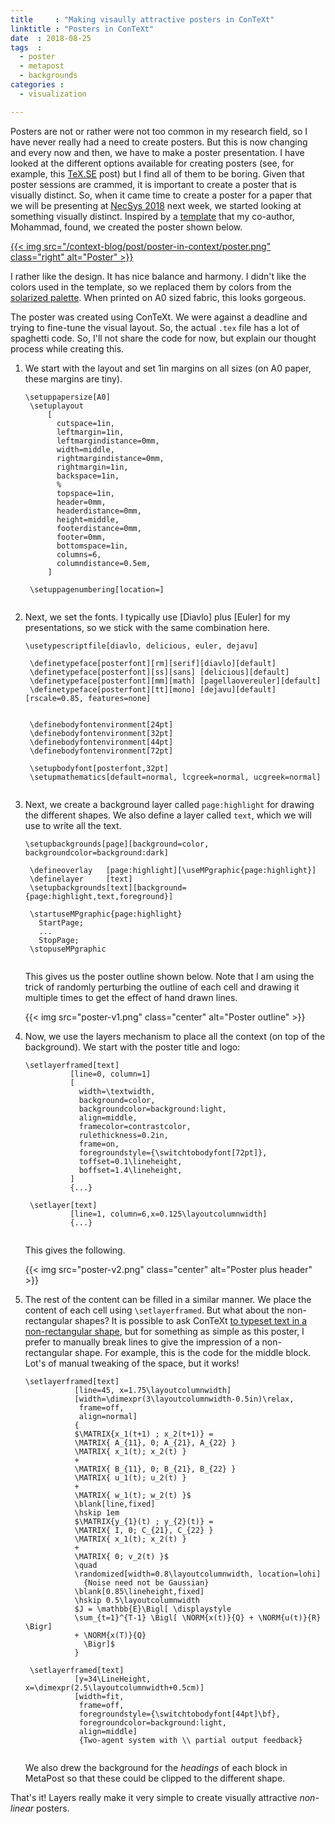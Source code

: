 ```yaml
---
title     : "Making visaully attractive posters in ConTeXt"
linktitle : "Posters in ConTeXt"
date  : 2018-08-25
tags  :
  - poster
  - metapost
  - backgrounds
categories :
  - visualization

---
```


Posters are not or rather were not too common in my research field, so I have
never really had a need to create posters. But this is now changing and every
now and then, we have to make a poster presentation. I have looked at the
different options available for creating posters (see, for example, this
[TeX.SE](https://tex.stackexchange.com/q/341/323) post) but I find all of them
to be boring. Given that poster sessions are crammed, it is important to
create a poster that is visually distinct. So, when it came time to create a
poster for a paper that we will be presenting at [NecSys
2018](https://fwn06.housing.rug.nl/necsys2018/) next week, we started looking
at something visually distinct. Inspired by a [template] that my co-author,
Mohammad, found, we created the poster shown below.

[template]: http://monanews.info/best-poster-presentation-template/

<a
href="http://www.cim.mcgill.ca/~adityam/projects/info-structures/posters/2018-necsys.pdf">
{{< img src="/context-blog/post/poster-in-context/poster.png" class="right" alt="Poster" >}}
</a>


I rather like the design. It has nice balance and harmony. I didn't like the
colors used in the template, so we replaced them by colors from the [solarized
palette][solarized]. When printed on A0 sized fabric, this looks gorgeous. 

The poster was created using ConTeXt. We were against a deadline and trying to
fine-tune the visual layout. So, the actual  `.tex` file has a lot of
spaghetti code. So, I'll not share the code for now, but explain our thought
process while creating this. 

1. We start with the layout and set 1in margins on all sizes (on A0 paper,
   these margins are tiny). 

    <pre><code><span class="Identifier">\setuppapersize</span><span class="Delimiter">[</span><span class="Type">A0</span><span class="Delimiter">]</span>
    <span class="Identifier">\setuplayout</span>
    <span class="Identifier">    </span><span class="Delimiter">[</span>
    <span class="Type">      cutspace=1in,</span>
    <span class="Type">      leftmargin=1in,</span>
    <span class="Type">      leftmargindistance=0mm,</span>
    <span class="Type">      width=middle,</span>
    <span class="Type">      rightmargindistance=0mm,</span>
    <span class="Type">      rightmargin=1in,</span>
    <span class="Type">      backspace=1in,</span>
    <span class="Type">      </span><span class="Comment">%</span>
    <span class="Type">      topspace=1in,</span>
    <span class="Type">      header=0mm,</span>
    <span class="Type">      headerdistance=0mm,</span>
    <span class="Type">      height=middle,</span>
    <span class="Type">      footerdistance=0mm,</span>
    <span class="Type">      footer=0mm,</span>
    <span class="Type">      bottomspace=1in,</span>
    <span class="Type">      columns=6,</span>
    <span class="Type">      columndistance=0.5em,</span>
    <span class="Type">    </span><span class="Delimiter">]</span>

    <span class="Identifier">\setuppagenumbering</span><span class="Delimiter">[</span><span class="Type">location=</span><span class="Delimiter">]</span>
    </code></pre>

2. Next, we set the fonts. I typically use [Diavlo] plus [Euler] for my
   presentations, so we stick with the same combination here. 

    <pre><code><span class="Identifier">\usetypescriptfile</span><span class="Delimiter">[</span><span class="Type">diavlo, delicious, euler, dejavu</span><span class="Delimiter">]</span>

    <span class="Identifier">\definetypeface</span><span class="Delimiter">[</span><span class="Type">posterfont</span><span class="Delimiter">][</span><span class="Type">rm</span><span class="Delimiter">][</span><span class="Type">serif</span><span class="Delimiter">][</span><span class="Type">diavlo</span><span class="Delimiter">][</span><span class="Type">default</span><span class="Delimiter">]</span>
    <span class="Identifier">\definetypeface</span><span class="Delimiter">[</span><span class="Type">posterfont</span><span class="Delimiter">][</span><span class="Type">ss</span><span class="Delimiter">][</span><span class="Type">sans</span><span class="Delimiter">] [</span><span class="Type">delicious</span><span class="Delimiter">][</span><span class="Type">default</span><span class="Delimiter">]</span>
    <span class="Identifier">\definetypeface</span><span class="Delimiter">[</span><span class="Type">posterfont</span><span class="Delimiter">][</span><span class="Type">mm</span><span class="Delimiter">][</span><span class="Type">math</span><span class="Delimiter">] [</span><span class="Type">pagellaovereuler</span><span class="Delimiter">][</span><span class="Type">default</span><span class="Delimiter">]</span>
    <span class="Identifier">\definetypeface</span><span class="Delimiter">[</span><span class="Type">posterfont</span><span class="Delimiter">][</span><span class="Type">tt</span><span class="Delimiter">][</span><span class="Type">mono</span><span class="Delimiter">] [</span><span class="Type">dejavu</span><span class="Delimiter">][</span><span class="Type">default</span><span class="Delimiter">] [</span><span class="Type">rscale=0.85, features=none</span><span class="Delimiter">]</span>


    <span class="Identifier">\definebodyfontenvironment</span><span class="Delimiter">[</span><span class="Type">24pt</span><span class="Delimiter">]</span>
    <span class="Identifier">\definebodyfontenvironment</span><span class="Delimiter">[</span><span class="Type">32pt</span><span class="Delimiter">]</span>
    <span class="Identifier">\definebodyfontenvironment</span><span class="Delimiter">[</span><span class="Type">44pt</span><span class="Delimiter">]</span>
    <span class="Identifier">\definebodyfontenvironment</span><span class="Delimiter">[</span><span class="Type">72pt</span><span class="Delimiter">]</span>

    <span class="Identifier">\setupbodyfont</span><span class="Delimiter">[</span><span class="Type">posterfont,32pt</span><span class="Delimiter">]</span>
    <span class="Identifier">\setupmathematics</span><span class="Delimiter">[</span><span class="Type">default=normal, lcgreek=normal, ucgreek=normal</span><span class="Delimiter">]</span>
    </code></pre>


[solarized]: https://ethanschoonover.com/solarized/

3. Next, we create a background layer called `page:highlight` for drawing the different shapes. We also define a layer called `text`, which we will use to write all the text.

    <pre><code><span class="Identifier">\setupbackgrounds</span><span class="Delimiter">[</span><span class="Type">page</span><span class="Delimiter">][</span><span class="Type">background=color, backgroundcolor=background:dark</span><span class="Delimiter">]</span>

    <span class="Identifier">\defineoverlay</span>   <span class="Delimiter">[</span><span class="Type">page:highlight</span><span class="Delimiter">][</span><span class="Type">\useMPgraphic</span><span class="Delimiter">{</span>page:highlight<span class="Delimiter">}]</span>
    <span class="Identifier">\definelayer</span>     <span class="Delimiter">[</span><span class="Type">text</span><span class="Delimiter">]</span>
    <span class="Identifier">\setupbackgrounds</span><span class="Delimiter">[</span><span class="Type">text</span><span class="Delimiter">][</span><span class="Type">background=</span><span class="Delimiter">{</span>page:highlight,text,foreground<span class="Delimiter">}]</span>

    <span class="Identifier">\startuseMPgraphic</span>{page:highlight}
      StartPage;
      ...
      StopPage;
    <span class="Identifier">\stopuseMPgraphic</span>
    </code></pre>

    This gives us the poster outline shown below. Note that I am using the
    trick of randomly perturbing the outline of each cell and drawing it
    multiple times to get the effect of hand drawn lines.

    {{< img src="poster-v1.png" class="center" alt="Poster outline" >}}

4. Now, we use the layers mechanism to place all the context (on top of the
   background). We start with the poster title and logo:

    <pre><code><span class="Identifier">\setlayerframed</span><span class="Delimiter">[</span><span class="Type">text</span><span class="Delimiter">]</span>
    <span class="Delimiter">         [</span><span class="Type">line=0, column=1</span><span class="Delimiter">]</span>
    <span class="Delimiter">         [</span>
    <span class="Type">           width=\textwidth,</span>
    <span class="Type">           background=color,</span>
    <span class="Type">           backgroundcolor=background:light,</span>
    <span class="Type">           align=middle,</span>
    <span class="Type">           framecolor=contrastcolor,</span>
    <span class="Type">           rulethickness=0.2in,</span>
    <span class="Type">           frame=on,</span>
    <span class="Type">           foregroundstyle=</span><span class="Delimiter">{</span><span class="Statement">\switchtobodyfont</span>[72pt]<span class="Delimiter">}</span><span class="Type">,</span>
    <span class="Type">           toffset=0.1\lineheight,</span>
    <span class="Type">           boffset=1.4\lineheight,</span>
    <span class="Type">         </span><span class="Delimiter">]</span>
    <span class="Delimiter">         {</span>...<span class="Delimiter">}</span>

    <span class="Identifier">\setlayer</span><span class="Delimiter">[</span><span class="Type">text</span><span class="Delimiter">]</span>
    <span class="Delimiter">         [</span><span class="Type">line=1, column=6,x=0.125\layoutcolumnwidth</span><span class="Delimiter">]</span>
    <span class="Delimiter">         {</span>...<span class="Delimiter">}</span>
    </code></pre>

    This gives the following.

    {{< img src="poster-v2.png" class="center" alt="Poster plus header" >}}

5. The rest of the content can be filled in a similar manner. We place the
   content of each cell using `\setlayerframed`. But what about the
   non-rectangular shapes? It is possible to ask ConTeXt [to typeset text in a
   non-rectangular
   shape](http://www.pragma-ade.com/general/magazines/mag-0010.pdf), but for
   something as simple as this poster, I prefer to manually break lines to
   give the impression of a non-rectangular shape. For example, this is the
   code for the middle block. Lot's of manual tweaking of the space, but it
   works!

    <pre><code><span class="Identifier">\setlayerframed</span><span class="Delimiter">[</span><span class="Type">text</span><span class="Delimiter">]</span>
    <span class="Delimiter">          [</span><span class="Type">line=45, x=1.75\layoutcolumnwidth</span><span class="Delimiter">]</span>
    <span class="Delimiter">          [</span><span class="Type">width=\dimexpr(3\layoutcolumnwidth-0.5in)\relax, </span>
    <span class="Type">           frame=off,</span>
    <span class="Type">           align=normal</span><span class="Delimiter">]</span>
    <span class="Delimiter">          {</span>
              <span class="String">$</span><span class="Statement">\MATRIX</span><span class="String">{x_1(t+1) ; x_2(t+1)} = </span>
    <span class="String">          </span><span class="Statement">\MATRIX</span><span class="String">{ A_{11}, 0; A_{21}, A_{22} } </span>
    <span class="String">          </span><span class="Statement">\MATRIX</span><span class="String">{ x_1(t); x_2(t) }</span>
    <span class="String">          +</span>
    <span class="String">          </span><span class="Statement">\MATRIX</span><span class="String">{ B_{11}, 0; B_{21}, B_{22} } </span>
    <span class="String">          </span><span class="Statement">\MATRIX</span><span class="String">{ u_1(t); u_2(t) }</span>
    <span class="String">          +</span>
    <span class="String">          </span><span class="Statement">\MATRIX</span><span class="String">{ w_1(t); w_2(t) }$</span>
              <span class="Statement">\blank</span><span class="Delimiter">[</span>line,fixed<span class="Delimiter">]</span>
              <span class="Statement">\hskip</span><span class="Number"> 1em</span>
              <span class="String">$</span><span class="Statement">\MATRIX</span><span class="String">{y_{1}(t) ; y_{2}(t)} = </span>
    <span class="String">          </span><span class="Statement">\MATRIX</span><span class="String">{ I, 0; C_{21}, C_{22} } </span>
    <span class="String">          </span><span class="Statement">\MATRIX</span><span class="String">{ x_1(t); x_2(t) }</span>
    <span class="String">          +</span>
    <span class="String">          </span><span class="Statement">\MATRIX</span><span class="String">{ 0; v_2(t) }$</span>
              <span class="Statement">\quad</span>
              <span class="Statement">\randomized</span><span class="Delimiter">[</span>width=0.8<span class="Statement">\layoutcolumnwidth</span>, location=lohi<span class="Delimiter">]</span>
                <span class="Delimiter">{</span>Noise need not be Gaussian<span class="Delimiter">}</span>
              <span class="Statement">\blank</span><span class="Delimiter">[</span>0.85<span class="Statement">\lineheight</span>,fixed<span class="Delimiter">]</span>
              <span class="Statement">\hskip</span> 0.5<span class="Statement">\layoutcolumnwidth</span>
              <span class="String">$J = </span><span class="Statement">\mathbb</span><span class="String">{E}</span><span class="Statement">\Bigl</span><span class="String">[ </span><span class="Statement">\displaystyle</span>
    <span class="String">          </span><span class="Statement">\sum_</span><span class="String">{t=1}^{T-1} </span><span class="Statement">\Bigl</span><span class="String">[ </span><span class="Statement">\NORM</span><span class="String">{x(t)}{Q} + </span><span class="Statement">\NORM</span><span class="String">{u(t)}{R} </span><span class="Statement">\Bigr</span><span class="String">]</span>
    <span class="String">          + </span><span class="Statement">\NORM</span><span class="String">{x(T)}{Q}</span>
    <span class="String">            </span><span class="Statement">\Bigr</span><span class="String">]$</span>
              <span class="Delimiter">}</span>

    <span class="Identifier">\setlayerframed</span><span class="Delimiter">[</span><span class="Type">text</span><span class="Delimiter">]</span>
    <span class="Delimiter">          [</span><span class="Type">y=34\LineHeight, x=\dimexpr(2.5\layoutcolumnwidth+0.5cm)</span><span class="Delimiter">]</span>
    <span class="Delimiter">          [</span><span class="Type">width=fit,</span>
    <span class="Type">           frame=off,</span>
    <span class="Type">           foregroundstyle=</span><span class="Delimiter">{</span><span class="Statement">\switchtobodyfont</span>[44pt]<span class="Statement">\bf</span><span class="Delimiter">}</span><span class="Type">,</span>
    <span class="Type">           foregroundcolor=background:light,</span>
    <span class="Type">           align=middle</span><span class="Delimiter">]</span>
    <span class="Delimiter">           {</span>Two-agent system with <span class="Special">\\</span> partial output feedback<span class="Delimiter">}</span>
    </code></pre>
   
   
     We also drew the background for the _headings_ of each block in MetaPost
     so that these could be clipped to the different shape. 
   
That's it! Layers really make it very simple to create visually attractive
_non-linear_ posters. 

